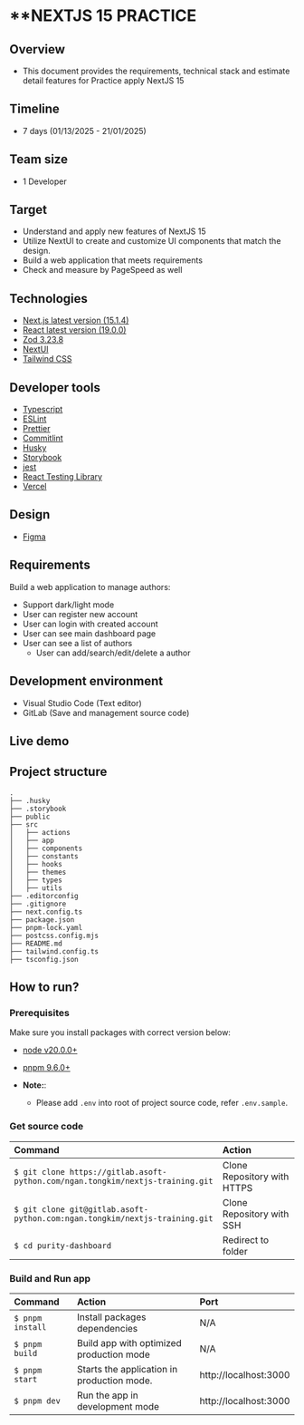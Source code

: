 # **NEXTJS 15 PRACTICE
## Overview

- This document provides the requirements, technical stack and estimate detail features for Practice apply NextJS 15

## Timeline

- 7 days (01/13/2025 -  21/01/2025)

## Team size

- 1 Developer

## Target

- Understand and apply new features of NextJS 15
- Utilize NextUI to create and customize UI components that match the design.
- Build a web application that meets requirements
- Check and measure by PageSpeed as well

## Technologies

- [Next.js latest version (15.1.4)](https://nextjs.org/)
- [React latest version (19.0.0)](https://react.dev/)
- [Zod 3.23.8](https://zod.dev/)
- [NextUI](https://nextui.org/)
- [Tailwind CSS](https://tailwindcss.com/)

## Developer tools

- [Typescript](https://www.typescriptlang.org/)
- [ESLint](https://eslint.org/)
- [Prettier](https://prettier.io/)
- [Commitlint](https://commitlint.js.org/#/)
- [Husky](https://github.com/typicode/husky)
- [Storybook](https://storybook.js.org/)
- [jest](https://jestjs.io/)
- [React Testing Library](https://testing-library.com/docs/react-testing-library/intro/)
- [Vercel](https://vercel.com)

## Design 

- [Figma]([<https://www.figma.com/design/fm7G2jYC6DfCX93wk8Zi3z/CareMate-(Community)?node-id=0-1&node-type=canvas&t=wkw1y108oira6rwi-0>](https://www.figma.com/design/g7r1sI5WpdO7v4kigAOs65/Purity-UI-Dashboard---Chakra-UI-Dashboard-(Community)?node-id=0-1&p=f&t=IDPROBTorOCzbwfP-0))

## Requirements

Build a web application to manage authors:
- Support dark/light mode
- User can register new account
- User can login with created account
- User can see main dashboard page
- User can see a list of authors
  - User can add/search/edit/delete a author

## Development environment

- Visual Studio Code (Text editor)
- GitLab (Save and management source code)

## Live demo

## Project structure

```shell
.
├── .husky
├── .storybook
├── public
├── src
│   ├── actions
│   ├── app
│   ├── components
│   ├── constants
│   ├── hooks
│   ├── themes
│   ├── types
│   ├── utils
├── .editorconfig
├── .gitignore
├── next.config.ts
├── package.json
├── pnpm-lock.yaml
├── postcss.config.mjs
├── README.md
├── tailwind.config.ts
├── tsconfig.json
```


## How to run?

### Prerequisites

Make sure you install packages with correct version below:

- [node v20.0.0+](https://nodejs.org/en/download/package-manager)
- [pnpm 9.6.0+](https://pnpm.io/installation)

- **Note:**:
  - Please add `.env` into root of project source code, refer `.env.sample`.

### Get source code

| Command                                                                           | Action                      |
| :-------------------------------------------------------------------------------- | :-------------------------- |
| `$ git clone https://gitlab.asoft-python.com/ngan.tongkim/nextjs-training.git` | Clone Repository with HTTPS |
| `$ git clone git@gitlab.asoft-python.com:ngan.tongkim/nextjs-training.git`     | Clone Repository with SSH   |
| `$ cd purity-dashboard`                                                          | Redirect to folder          |

### Build and Run app

| Command            | Action                                     | Port                  |
| :----------------- | :----------------------------------------- | :-------------------- |
| `$ pnpm install`   | Install packages dependencies              | N/A                   |
| `$ pnpm build`     | Build app with optimized production mode   | N/A                   |
| `$ pnpm start`     | Starts the application in production mode. | http://localhost:3000 |
| `$ pnpm dev`       | Run the app in development mode            | http://localhost:3000 |
